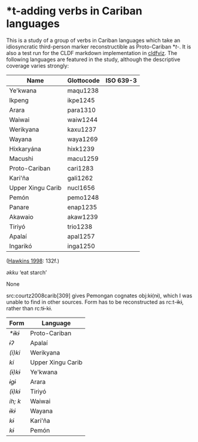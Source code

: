 # \*t-adding verbs in Cariban languages

This is a study of a group of verbs in Cariban languages which take an idiosyncratic third-person marker reconstructible as Proto-Cariban \**t-*.
It is also a test run for the CLDF markdown implementation in [cldfviz](https://github.com/cldf/cldfviz).
The following languages are featured in the study, although the descriptive coverage varies strongly:


| Name | Glottocode | ISO 639-3 |
| --- | --- | --- |
| Ye'kwana | maqu1238 |  |
| Ikpeng | ikpe1245 |  |
| Arara | para1310 |  |
| Waiwai | waiw1244 |  |
| Werikyana | kaxu1237 |  |
| Wayana | waya1269 |  |
| Hixkaryána | hixk1239 |  |
| Macushi | macu1259 |  |
| Proto-Cariban | cari1283 |  |
| Kari'ña | gali1262 |  |
| Upper Xingu Carib | nucl1656 |  |
| Pemón | pemo1248 |  |
| Panare | enap1235 |  |
| Akawaio | akaw1239 |  |
| Tiriyó | trio1238 |  |
| Apalaí | apal1257 |  |
| Ingarikó | inga1250 |  |


([Hawkins 1998](#references): 132f.)

 
_əkku_ ‘eat starch’

None

src:courtz2008carib[309] gives Pemongan cognates obj:kɨ(nɨ), which I was unable to find in other sources. Form has to be reconstructed as rc:t-ɨkɨ, rather than rc:tɨ-kɨ.


| Form | Language | 
| --- | --- | 
| _*ɨkɨ_ | Proto-Cariban | 
| _ɨʔ_ | Apalaí | 
| _(i)ki_ | Werikyana | 
| _ki_ | Upper Xingu Carib | 
| _(ɨ)kɨ_ | Ye'kwana | 
| _ɨgɨ_ | Arara | 
| _(ɨ)kɨ_ | Tiriyó | 
| _ih; k_ | Waiwai | 
| _ɨkɨ_ | Wayana | 
| _kɨ_ | Kari'ña | 
| _kɨ_ | Pemón | 

